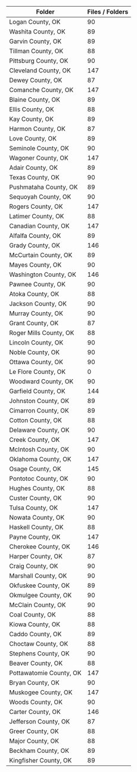 | Folder                  |   Files / Folders |
|-------------------------|-------------------|
| Logan County, OK        |                90 |
| Washita County, OK      |                89 |
| Garvin County, OK       |                89 |
| Tillman County, OK      |                88 |
| Pittsburg County, OK    |                90 |
| Cleveland County, OK    |               147 |
| Dewey County, OK        |                87 |
| Comanche County, OK     |               147 |
| Blaine County, OK       |                89 |
| Ellis County, OK        |                88 |
| Kay County, OK          |                89 |
| Harmon County, OK       |                87 |
| Love County, OK         |                89 |
| Seminole County, OK     |                90 |
| Wagoner County, OK      |               147 |
| Adair County, OK        |                89 |
| Texas County, OK        |                90 |
| Pushmataha County, OK   |                89 |
| Sequoyah County, OK     |                90 |
| Rogers County, OK       |               147 |
| Latimer County, OK      |                88 |
| Canadian County, OK     |               147 |
| Alfalfa County, OK      |                89 |
| Grady County, OK        |               146 |
| McCurtain County, OK    |                89 |
| Mayes County, OK        |                90 |
| Washington County, OK   |               146 |
| Pawnee County, OK       |                90 |
| Atoka County, OK        |                88 |
| Jackson County, OK      |                90 |
| Murray County, OK       |                90 |
| Grant County, OK        |                87 |
| Roger Mills County, OK  |                88 |
| Lincoln County, OK      |                90 |
| Noble County, OK        |                90 |
| Ottawa County, OK       |                90 |
| Le Flore County, OK     |                 0 |
| Woodward County, OK     |                90 |
| Garfield County, OK     |               144 |
| Johnston County, OK     |                89 |
| Cimarron County, OK     |                89 |
| Cotton County, OK       |                88 |
| Delaware County, OK     |                90 |
| Creek County, OK        |               147 |
| McIntosh County, OK     |                90 |
| Oklahoma County, OK     |               147 |
| Osage County, OK        |               145 |
| Pontotoc County, OK     |                90 |
| Hughes County, OK       |                88 |
| Custer County, OK       |                90 |
| Tulsa County, OK        |               147 |
| Nowata County, OK       |                90 |
| Haskell County, OK      |                88 |
| Payne County, OK        |               147 |
| Cherokee County, OK     |               146 |
| Harper County, OK       |                87 |
| Craig County, OK        |                90 |
| Marshall County, OK     |                90 |
| Okfuskee County, OK     |                89 |
| Okmulgee County, OK     |                90 |
| McClain County, OK      |                90 |
| Coal County, OK         |                88 |
| Kiowa County, OK        |                88 |
| Caddo County, OK        |                89 |
| Choctaw County, OK      |                88 |
| Stephens County, OK     |                90 |
| Beaver County, OK       |                88 |
| Pottawatomie County, OK |               147 |
| Bryan County, OK        |                90 |
| Muskogee County, OK     |               147 |
| Woods County, OK        |                90 |
| Carter County, OK       |               146 |
| Jefferson County, OK    |                87 |
| Greer County, OK        |                88 |
| Major County, OK        |                88 |
| Beckham County, OK      |                89 |
| Kingfisher County, OK   |                89 |